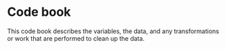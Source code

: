 # Code book

This code book describes the variables, the data, and any transformations or work that are performed to clean up the data.
